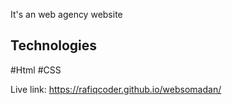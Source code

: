 It's an web agency website

## Technologies
#Html
#CSS

Live link: https://rafiqcoder.github.io/websomadan/